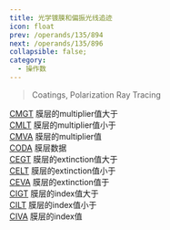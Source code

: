 ```yaml
---
title: 光学镀膜和偏振光线追迹
icon: float
prev: /operands/135/894
next: /operands/135/896
collapsible: false;
category:
  - 操作数
---
```


> Coatings, Polarization Ray Tracing

[CMGT](CMGT.md  "Zemax 操作数 CMGT") 膜层的multiplier值大于<br />[CMLT](CMLT.md  "Zemax 操作数 CMLT") 膜层的multiplier值小于<br />[CMVA](CMVA.md  "Zemax 操作数 CMVA") 膜层的multiplier值<br />[CODA](CODA.md  "Zemax 操作数 CODA") 膜层数据<br />[CEGT](CEGT.md  "Zemax 操作数 CEGT") 膜层的extinction值大于<br />[CELT](CELT.md  "Zemax 操作数 CELT") 膜层的extinction值小于<br />[CEVA](CEVA.md  "Zemax 操作数 CEVA") 膜层的extinction值于<br />[CIGT](CIGT.md  "Zemax 操作数 CIGT") 膜层的index值大于<br />[CILT](CILT.md  "Zemax 操作数 CILT") 膜层的index值小于<br />[CIVA](CIVA.md  "Zemax 操作数 CIVA") 膜层的index值<br />